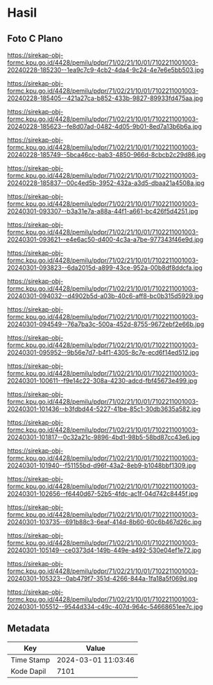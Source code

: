 # Hasil

## Foto C Plano

https://sirekap-obj-formc.kpu.go.id/4428/pemilu/pdpr/71/02/21/10/01/7102211001003-20240228-185230--1ea9c7c9-4cb2-4da4-9c24-4e7e6e5bb503.jpg

https://sirekap-obj-formc.kpu.go.id/4428/pemilu/pdpr/71/02/21/10/01/7102211001003-20240228-185405--421a27ca-b852-433b-9827-89933fd475aa.jpg

https://sirekap-obj-formc.kpu.go.id/4428/pemilu/pdpr/71/02/21/10/01/7102211001003-20240228-185623--fe8d07ad-0482-4d05-9b01-8ed7a13b6b6a.jpg

https://sirekap-obj-formc.kpu.go.id/4428/pemilu/pdpr/71/02/21/10/01/7102211001003-20240228-185749--5bca46cc-bab3-4850-966d-8cbcb2c29d86.jpg

https://sirekap-obj-formc.kpu.go.id/4428/pemilu/pdpr/71/02/21/10/01/7102211001003-20240228-185837--00c4ed5b-3952-432a-a3d5-dbaa21a4508a.jpg

https://sirekap-obj-formc.kpu.go.id/4428/pemilu/pdpr/71/02/21/10/01/7102211001003-20240301-093307--b3a31e7a-a88a-44f1-a661-bc426f5d4251.jpg

https://sirekap-obj-formc.kpu.go.id/4428/pemilu/pdpr/71/02/21/10/01/7102211001003-20240301-093621--e4e6ac50-d400-4c3a-a7be-977343f46e9d.jpg

https://sirekap-obj-formc.kpu.go.id/4428/pemilu/pdpr/71/02/21/10/01/7102211001003-20240301-093823--6da2015d-a899-43ce-952a-00b8df8ddcfa.jpg

https://sirekap-obj-formc.kpu.go.id/4428/pemilu/pdpr/71/02/21/10/01/7102211001003-20240301-094032--d4902b5d-a03b-40c6-aff8-bc0b315d5929.jpg

https://sirekap-obj-formc.kpu.go.id/4428/pemilu/pdpr/71/02/21/10/01/7102211001003-20240301-094549--76a7ba3c-500a-452d-8755-9672ebf2e66b.jpg

https://sirekap-obj-formc.kpu.go.id/4428/pemilu/pdpr/71/02/21/10/01/7102211001003-20240301-095952--9b56e7d7-b4f1-4305-8c7e-ecd6f14ed512.jpg

https://sirekap-obj-formc.kpu.go.id/4428/pemilu/pdpr/71/02/21/10/01/7102211001003-20240301-100611--f9e14c22-308a-4230-adcd-fbf45673e499.jpg

https://sirekap-obj-formc.kpu.go.id/4428/pemilu/pdpr/71/02/21/10/01/7102211001003-20240301-101436--b3fdbd44-5227-41be-85c1-30db3635a582.jpg

https://sirekap-obj-formc.kpu.go.id/4428/pemilu/pdpr/71/02/21/10/01/7102211001003-20240301-101817--0c32a21c-9896-4bd1-98b5-58bd87cc43e6.jpg

https://sirekap-obj-formc.kpu.go.id/4428/pemilu/pdpr/71/02/21/10/01/7102211001003-20240301-101940--f51155bd-d96f-43a2-8eb9-b1048bbf1309.jpg

https://sirekap-obj-formc.kpu.go.id/4428/pemilu/pdpr/71/02/21/10/01/7102211001003-20240301-102656--f6440d67-52b5-4fdc-ac1f-04d742c8445f.jpg

https://sirekap-obj-formc.kpu.go.id/4428/pemilu/pdpr/71/02/21/10/01/7102211001003-20240301-103735--691b88c3-6eaf-414d-8b60-60c6b467d26c.jpg

https://sirekap-obj-formc.kpu.go.id/4428/pemilu/pdpr/71/02/21/10/01/7102211001003-20240301-105149--ce0373d4-149b-449e-a492-530e04ef1e72.jpg

https://sirekap-obj-formc.kpu.go.id/4428/pemilu/pdpr/71/02/21/10/01/7102211001003-20240301-105323--0ab479f7-351d-4266-844a-1fa18a5f069d.jpg

https://sirekap-obj-formc.kpu.go.id/4428/pemilu/pdpr/71/02/21/10/01/7102211001003-20240301-105512--9544d334-c49c-407d-964c-54668651ee7c.jpg


## Metadata

| Key        | Value               |
| ---------- | ------------------- |
| Time Stamp | 2024-03-01 11:03:46 |
| Kode Dapil | 7101                |



